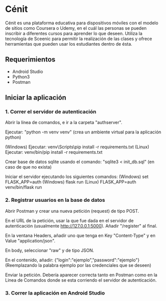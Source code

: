 # Cénit
Cénit es una plataforma educativa para dispositivos móviles con el modelo de sitios como Coursera o Udemy, en el cuál las personas se pueden inscribir a diferentes cursos para aprender lo que deseen. Utiliza la tecnología de Sceenic para permitir la realización de las clases y ofrece herramientas que pueden usar los estudiantes dentro de ésta.

## Requerimientos
- Android Studio
- Python3
- Postman
## Iniciar la aplicación

### 1. Correr el servidor de autenticación
Abrir la línea de comandos, e ir a la carpeta "authserver".

Ejecutar: "python -m venv venv" (crea un ambiente virtual para la aplicación python)

(Windows) Ejecutar: venv\Scripts\pip install -r requirements.txt
(Linux) Ejecutar: venv/bin/pip install -r requirements.txt

Crear base de datos sqlite usando el comando: "sqlite3 < init_db.sql" (en caso de que no exista)

Iniciar el servidor ejecutando los siguientes comandos:
(Windows) set FLASK_APP=auth
(Windows) flask run
(Linux) FLASK_APP=auth venv/bin/flask run

### 2. Registrar usuarios en la base de datos
Abrir Postman y crear una nueva petición (request) de tipo POST.

En el URL de la petición, usar la que fue dada en el servidor de autenticación (usualmente http://127.0.0.1:5000). Añadir "/register" al final.

En la ventana Headers, añadir uno que tenga en Key "Content-Type" y en Value "application/json".

En body, seleccionar "raw" y de tipo JSON.

En el contenido, añadir: {"login":"ejemplo","password":"ejemplo"}
(Reemplazando la palabra ejemplo por las credenciales que se deseen)

Enviar la petición. Debería aparecer correcta tanto en Postman como en la Linea de Comandos donde se esta corriendo el servidor de autenticación.

### 3. Correr la aplicación en Android Studio


